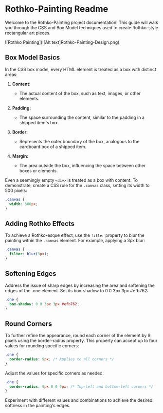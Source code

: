 # Rothko-Painting Readme

Welcome to the Rothko-Painting project documentation! This guide will walk you through the CSS and Box Model techniques used to create Rothko-style rectangular art pieces.

![Rothko Painting](![Alt text]Rothko-Painting-Design.png)

## Box Model Basics

In the CSS box model, every HTML element is treated as a box with distinct areas:

1. **Content:**
   - The actual content of the box, such as text, images, or other elements.

2. **Padding:**
   - The space surrounding the content, similar to the padding in a shipped item's box.

3. **Border:**
   - Represents the outer boundary of the box, analogous to the cardboard box of a shipped item.

4. **Margin:**
   - The area outside the box, influencing the space between other boxes or elements.

Even a seemingly empty `<div>` is treated as a box with content. To demonstrate, create a CSS rule for the `.canvas` class, setting its width to 500 pixels:

```css
.canvas {
  width: 500px;
}
```

## Adding Rothko Effects

To achieve a Rothko-esque effect, use the `filter` property to blur the painting within the `.canvas` element. For example, applying a 3px blur:

```css
.canvas {
  filter: blur(3px);
}
```

## Softening Edges

Address the issue of sharp edges by increasing the area and softening the edges of the .one element. Set its box-shadow to 0 0 3px 3px #efb762:

```css
.one {
  box-shadow: 0 0 3px 3px #efb762;
}
```

## Round Corners

To further refine the appearance, round each corner of the element by 9 pixels using the border-radius property. This property can accept up to four values for rounding specific corners:

```css
.one {
  border-radius: 9px; /* Applies to all corners */
}
```

Adjust the values for specific corners as needed:

```css
.one {
  border-radius: 9px 0 0 9px; /* Top-left and bottom-left corners */
}
```
Experiment with different values and combinations to achieve the desired softness in the painting's edges.


